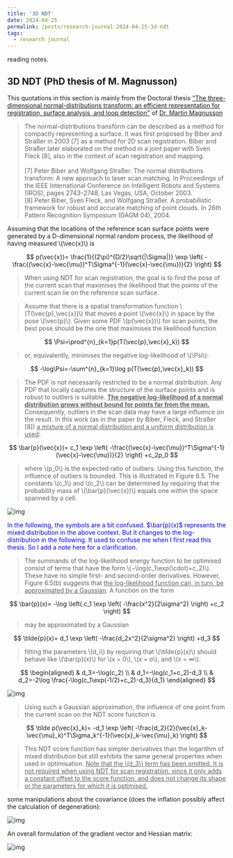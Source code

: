 ```yaml
---
title: '3D NDT'
date: 2024-04-25
permalink: /posts/research-journal-2024-04-25-3d-ndt
tags:
  - research journal
---
```


reading notes.


## 3D NDT (PhD thesis of M. Magnusson)

This quotations in this section is mainly from the 
Doctoral thesis
["The three-dimensional normal-distributions transform: an efficient representation for registration, surface analysis, and loop detection"](https://oru.diva-portal.org/smash/record.jsf?pid=diva2%3A276162&dswid=-604) of 
[Dr. Martin Magnusson](https://www.oru.se/english/employee/martin_magnusson#Doctoral_thesis__monograph)


> The normal-distributions transform can be described as a method for compactly
representing a surface. It was first proposed by Biber and Straßer in
2003 [7] as a method for 2D scan registration. Biber and Straßer later elaborated
on the method in a joint paper with Sven Fleck [8], also in the context of
scan registration and mapping.<br><br>
[7] Peter Biber and Wolfgang Straßer. The normal distributions transform:
A new approach to laser scan matching. In Proceedings of the IEEE International
Conference on Intelligent Robots and Systems (IROS), pages
2743–2748, Las Vegas, USA, October 2003.<br>
[8] Peter Biber, Sven Fleck, and Wolfgang Straßer. A probabilistic framework
for robust and accurate matching of point clouds. In 26th Pattern
Recognition Symposium (DAGM 04), 2004.

Assuming that the locations of the reference
scan surface points were generated by a D-dimensional normal random process,
the likelihood of having measured \\(\vec{x}\\) is

$$
p(\vec{x})=
\frac{1}{(2\pi)^{D/2}\sqrt{|\Sigma|}}
\exp
\left(
  -\frac{(\vec{x}-\vec{\mu})^T\Sigma^{-1}(\vec{x}-\vec{\mu})}{2}
\right)
$$

> When using NDT for scan registration, the goal is to find the pose of the current
scan that maximises the likelihood that the points of the current scan lie on the
reference scan surface.

> Assume that
there is a spatial transformation function \\(T(\vec{p},\vec{x})\\) that moves a point \\(\vec{x}\\) in space
by the pose \\(\vec{p}\\). Given some PDF \\(p(\vec{x})\\) for scan points,
the best pose should be the one that maximises the likelihood function

$$
\Psi=\prod^{n}_{k=1}p(T(\vec{p},\vec{x}_k))
$$

> or, equivalently, minimises the negative log-likelihood of \\(\Psi\\):

$$
-\log\Psi=-\sum^{n}_{k=1}\log p(T(\vec{p},\vec{x}_k))
$$

> The PDF is not necessarily restricted to be a normal distribution. Any PDF
that locally captures the structure of the surface points and is robust to outliers
is suitable. **<u>The negative log-likelihood of a normal distribution grows without
bound for points far from the mean.</u>** Consequently, outliers in the scan data may
have a large influence on the result. In this work (as in the paper by Biber, Fleck,
and Straßer [8]) <u>a mixture of a normal distribution and a uniform distribution
is used</u>:

$$
\bar{p}(\vec{x})=
c_1
\exp
\left(
  -\frac{(\vec{x}-\vec{\mu})^T\Sigma^{-1}(\vec{x}-\vec{\mu})}{2}
\right)
+c_2p_0
$$

> where \\(p_0\\) is the expected ratio of outliers. Using this function, the influence of
outliers is bounded. This is illustrated in Figure 6.5. The constants \\(c_1\\) and \\(c_2\\)
can be determined by requiring that the probability mass of \\(\bar{p}(\vec{x})\\) equals one
within the space spanned by a cell.

![img](http://sunqinxuan.github.io/images/posts-research-journal-2024-04-25-img1.png)

<script src="https://cdn.mathjax.org/mathjax/latest/MathJax.js?config=TeX-AMS-MML_HTMLorMML"></script>

<font color=blue>
In the following, the symbols are a bit confused.
$\bar{p}(x)$ represents the mixed distribution in the above context.
But it changes to the log-distribution in the following.
It used to confuse me when I first read this thesis.
So I add a note here for a clarification.
</font>

> The summands of the log-likelihood energy function to be optimised consist
of terms that have the form \\(−\log(c_1\exp(\cdot)+c_2)\\). These
have no simple first- and second-order derivatives.
However, Figure 6.5(b) suggests
that <u>the log-likelihood function can, in turn, be approximated by a Gaussian</u>.
A function on the form 

$$
\bar{p}(x)=
-\log 
\left(
c_1
\exp
\left(
  -\frac{x^2}{2\sigma^2}
\right)
+c_2
\right)
$$

 > may be approximated by a Gaussian 

$$
\tilde{p}(x)=
d_1
\exp
\left(
  -\frac{d_2x^2}{2\sigma^2}
\right)
+d_3
$$
 
> fitting the parameters \\(d_i\\) by requiring that \\(\tilde{p}(x)\\) should behave like \\(\bar{p}(x)\\) for \\(x = 0\\), \\(x = σ\\), and \\(x = ∞\\).

$$
\begin{aligned}
& d_3=-\log(c_2) \\
& d_1=-\log(c_1+c_2)-d_3 \\
& d_2=-2\log
\frac{-\log(c_1\exp(-1/2)+c_2)-d_3}{d_1}
\end{aligned}
$$

![img](http://sunqinxuan.github.io/images/posts-research-journal-2024-04-25-img2.jpg)

> Using such a Gaussian approximation, the influence of one point from the current
scan on the NDT score function is

$$
\tilde p(\vec{x}_k)=
-d_1
\exp
\left(
  -\frac{d_2}{2}(\vec{x}_k-\vec{\mu}_k)^T\Sigma_k^{-1}(\vec{x}_k-\vec{\mu}_k)
\right)
$$

> This NDT score function has simpler derivatives than the logarithm of mixed distribution but still exhibits the same general properties when used in optimisation.
<u>Note that the \\(d_3\\) term has been omitted. It is not required
when using NDT for scan registration, since it only adds a constant offset to
the score function, and does not change its shape or the parameters for which
it is optimised.</u>

some manipulations about the covariance (does the inflation possibly affect the calculation of degeneration):

![img](http://sunqinxuan.github.io/images/posts-research-journal-2024-04-25-img3.png)

An overall formulation of the gradient vector and Hessian matrix:

![img](http://sunqinxuan.github.io/images/posts-research-journal-2024-04-25-img4.png)







































